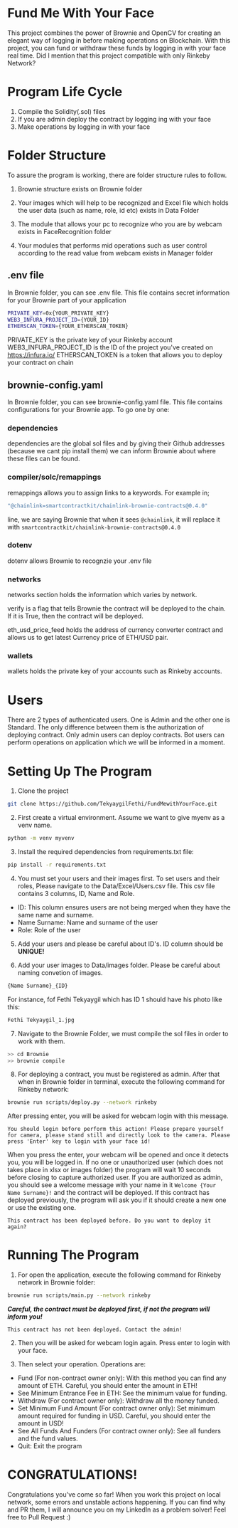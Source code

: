 # Fund Me With Your Face

This project combines the power of Brownie and OpenCV for creating an elegant way of logging in before making operations on Blockchain. With this project, you can fund or withdraw these funds by logging in with your face real time. Did I mention that this project compatible with only Rinkeby Network?

# Program Life Cycle

1. Compile the Solidity(.sol) files
2. If you are admin deploy the contract by logging ing with your face
3. Make operations by logging in with your face


# Folder Structure

To assure the program is working, there are folder structure rules to follow. 

1. Brownie structure exists on Brownie folder

2. Your images which will help to be recognized and Excel file which holds the user data (such as name, role, id etc) exists in Data Folder 

3. The module that allows your pc to recognize who you are by webcam exists in FaceRecognition folder

4. Your modules that performs mid operations such as user control according to the read value from webcam exists in Manager folder

## .env file

In Brownie folder, you can see .env file. This file contains secret information for your Brownie part of your application
```bash
PRIVATE_KEY=0x{YOUR_PRIVATE_KEY}
WEB3_INFURA_PROJECT_ID={YOUR_ID}
ETHERSCAN_TOKEN={YOUR_ETHERSCAN_TOKEN}
```
PRIVATE_KEY is the private key of your Rinkeby account
WEB3_INFURA_PROJECT_ID is the ID of the project you've created on https://infura.io/
ETHERSCAN_TOKEN is a token that allows you to deploy your contract on chain

## brownie-config.yaml

In Brownie folder, you can see brownie-config.yaml file. This file contains configurations for your Brownie app. To go one by one:
### dependencies
dependencies are the global sol files and by giving their Github addresses (because we cant pip install them) we can inform Brownie about where these files can be found.

### compiler/solc/remappings
remappings allows you to assign links to a keywords. For example in;
```bash
"@chainlink=smartcontractkit/chainlink-brownie-contracts@0.4.0"
```
line, we are saying Brownie that when it sees ```@chainlink```, it will replace it with ```smartcontractkit/chainlink-brownie-contracts@0.4.0```


### dotenv
dotenv allows Brownie to recognzie your .env file

### networks
networks section holds the information which varies by network.

verify is a flag that tells Brownie the contract will be deployed to the chain. If it is True, then the contract will be deployed.

eth_usd_price_feed holds the address of currency converter contract and allows us to get latest Currency price of ETH/USD pair.

### wallets
wallets holds the private key of your accounts such as Rinkeby accounts.


# Users

There are 2 types of authenticated users. One is Admin and the other one is Standard. The only difference between them is the authorization of deploying contract. Only admin users can deploy contracts. Bot users can perform operations on application which we will be informed in a moment.




# Setting Up The Program

1. Clone the project
```bash
git clone https://github.com/TekyaygilFethi/FundMewithYourFace.git
```

2. First create a virtual environment. Assume we want to give myenv as a venv name.
```bash
python -m venv myvenv
```

3. Install the required dependencies from requirements.txt file:
```bash
pip install -r requirements.txt
```
4. You must set your users and their images first. To set users and their roles, Please navigate to the Data/Excel/Users.csv file. This csv file contains 3 columns, ID, Name and Role.

- ID: This column ensures users are not being merged when they have the same name and surname.
- Name Surname: Name and surname of the user
- Role: Role of the user


5. Add your users and please be careful about ID's. ID column should be **UNIQUE!**

6. Add your user images to Data/images folder. Please be careful about naming convetion of images.
```bash
{Name Surname}_{ID}
```
For instance, fof Fethi Tekyaygil which has ID 1 should have his photo like this:

```bash
Fethi Tekyaygil_1.jpg
```

7. Navigate to the Brownie Folder, we must compile the sol files in order to work with them.
```bash
>> cd Brownie
>> brownie compile
```

8. For deploying a contract, you must be registered as admin. After that when in Brownie folder in terminal, execute the following command for Rinkeby network:
```bash
brownie run scripts/deploy.py --network rinkeby
```
After pressing enter, you will be asked for webcam login with this message.
```
You should login before perform this action! Please prepare yourself for camera, please stand still and directly look to the camera. Please press 'Enter' key to login with your face id!
```
When you press the enter, your webcam will be opened and once it detects you, you will be logged in. If no one or unauthorized user (which does not takes place in xlsx or images folder) the program will wait 10 seconds before closing to capture authorized user.
If you are authorized as admin, you should see a welcome message with your name in it ```Welcome {Your Name Surname}!``` and the contract will be deployed. If this contract has deployed previously, the program will ask you if it should create a new one or use the existing one.

```
This contract has been deployed before. Do you want to deploy it again?
```
# Running The Program

1. For open the application, execute the following command for Rinkeby network in Brownie folder:
```bash
brownie run scripts/main.py --network rinkeby
```
**_Careful, the contract must be deployed first, if not the program will inform you!_**

```
This contract has not been deployed. Contact the admin!
```

2. Then you will be asked for webcam login again. Press enter to login with your face.

3. Then select your operation. Operations are:
- Fund (For non-contract owner only): With this method you can find any amount of ETH. Careful, you should enter the amount in ETH!
- See Minimum Entrance Fee in ETH: See the minimum value for funding.
- Withdraw (For contract owner only): Withdraw all the money funded.
- Set Minimum Fund Amount (For contract owner only): Set minimum amount required for funding in USD. Careful, you should enter the amount in USD!
- See All Funds And Funders (For contract owner only): See all funders and the fund values.
- Quit: Exit the program


# CONGRATULATIONS!
Congratulations you've come so far! When you work this project on local network, some errors and unstable actions happening. If you can find why and PR them, I will announce you on my LinkedIn as a problem solver! Feel free to Pull Request :)
